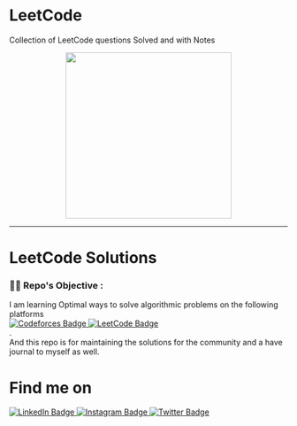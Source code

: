 # LeetCode
Collection of LeetCode questions Solved and with Notes

<div id="header" align="center">
  <img src="https://media0.giphy.com/media/jdPMeyv9rn0hZHh8n9/giphy.gif" width="300"/>
</div>

 ---
<h1>LeetCode Solutions</h1>

### :cook: Repo's Objective :

<div>I am learning Optimal ways to solve algorithmic problems on the following platforms  
 

  <div id="badges">
  <a href="https://github.com/adityakanu/Codeforces">
    <img src="https://img.shields.io/badge/Codeforces-blue?style=for-the-badge&logo=Codeforces&logoColor=white" alt="Codeforces Badge"/>
  </a>
<!--   <a href="https://github.com/adityakanu/CodeChef">
    <img src="https://img.shields.io/badge/CodeChef-red?style=for-the-badge&logo=Codechef&logoColor=white" alt="CodeChef Badge"/>
  </a> -->
  <a href="https://github.com/adityakanu/LeetCode">
    <img src="https://img.shields.io/badge/LeetCode-purple?style=for-the-badge&logo=Leetcode&logoColor=white" alt="LeetCode Badge"/>
  </a>
    
</div> 
  .
  
</div>
<div>And this repo is for maintaining the solutions for the community and a have journal to myself as well.
</div>

<h1>Find me on</h1>

  <div id="badges">
  <a href="https://linkedin.com/in/adityakanu">
    <img src="https://img.shields.io/badge/LinkedIn-blue?style=for-the-badge&logo=linkedin&logoColor=white" alt="LinkedIn Badge"/>
  </a>
  <a href="https://instagram.com/adityakanu_">
    <img src="https://img.shields.io/badge/Instagram-red?style=for-the-badge&logo=instagram&logoColor=white" alt="Instagram Badge"/>
  </a>
  <a href="https://twitter.com/adityakanu_">
    <img src="https://img.shields.io/badge/Twitter-blue?style=for-the-badge&logo=twitter&logoColor=white" alt="Twitter Badge"/>
  </a>
</div>
